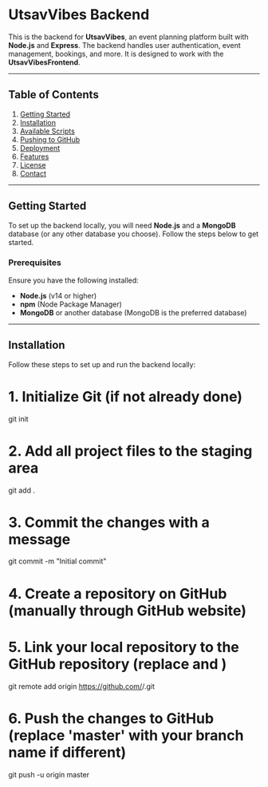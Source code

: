 # UtsavVibes Backend

This is the backend for **UtsavVibes**, an event planning platform built with **Node.js** and **Express**. The backend handles user authentication, event management, bookings, and more. It is designed to work with the **UtsavVibesFrontend**.

---

## Table of Contents

1. [Getting Started](#getting-started)
2. [Installation](#installation)
3. [Available Scripts](#available-scripts)
4. [Pushing to GitHub](#pushing-to-github)
5. [Deployment](#deployment)
6. [Features](#features)
7. [License](#license)
8. [Contact](#contact)

---

## Getting Started

To set up the backend locally, you will need **Node.js** and a **MongoDB** database (or any other database you choose). Follow the steps below to get started.

### Prerequisites

Ensure you have the following installed:
- **Node.js** (v14 or higher)
- **npm** (Node Package Manager)
- **MongoDB** or another database (MongoDB is the preferred database)

---

## Installation

Follow these steps to set up and run the backend locally:


# 1. Initialize Git (if not already done)
git init

# 2. Add all project files to the staging area
git add .

# 3. Commit the changes with a message
git commit -m "Initial commit"

# 4. Create a repository on GitHub (manually through GitHub website)

# 5. Link your local repository to the GitHub repository (replace <username> and <repository>)
git remote add origin https://github.com/<username>/<repository>.git

# 6. Push the changes to GitHub (replace 'master' with your branch name if different)
git push -u origin master
